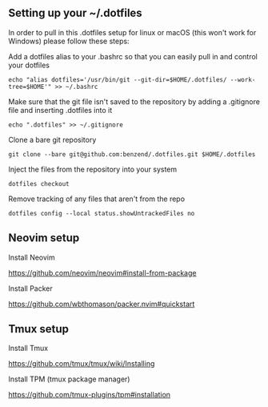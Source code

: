## Setting up your ~/.dotfiles

In order to pull in this .dotfiles setup for linux or macOS (this won't work for Windows) please follow these steps:

Add a dotfiles alias to your .bashrc so that you can easily pull in and control your dotfiles

`echo "alias dotfiles='/usr/bin/git --git-dir=$HOME/.dotfiles/ --work-tree=$HOME'" >> ~/.bashrc`

Make sure that the git file isn't saved to the repository by adding a .gitignore file and inserting .dotfiles into it

`echo ".dotfiles" >> ~/.gitignore`

Clone a bare git repository

`git clone --bare git@github.com:benzend/.dotfiles.git $HOME/.dotfiles`

Inject the files from the repository into your system

`dotfiles checkout`

Remove tracking of any files that aren't from the repo

`dotfiles config --local status.showUntrackedFiles no`

## Neovim setup

Install Neovim

https://github.com/neovim/neovim#install-from-package

Install Packer

https://github.com/wbthomason/packer.nvim#quickstart

## Tmux setup

Install Tmux

https://github.com/tmux/tmux/wiki/Installing

Install TPM (tmux package manager)

https://github.com/tmux-plugins/tpm#installation
